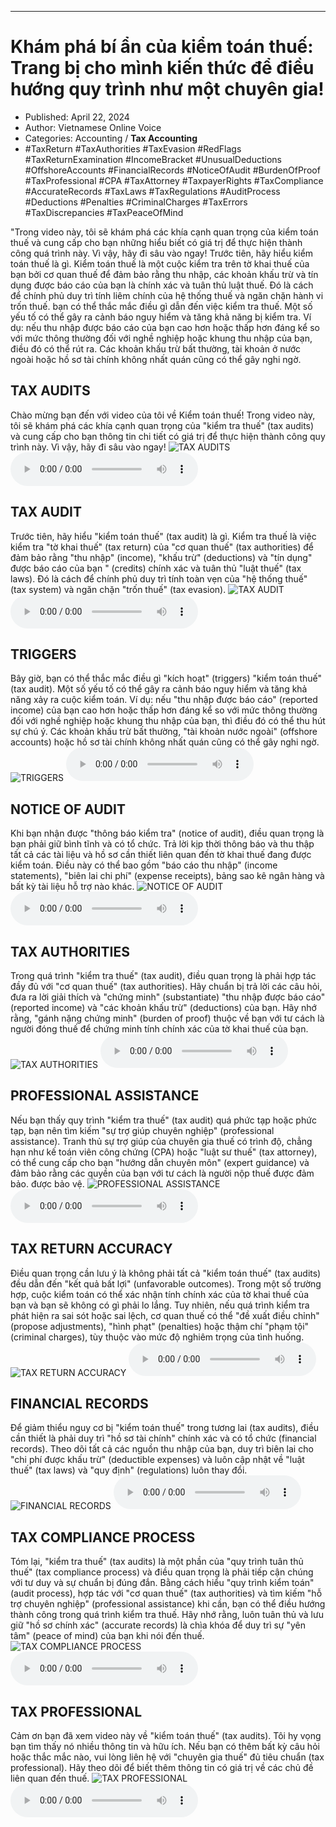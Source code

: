 
---

# Khám phá bí ẩn của kiểm toán thuế: Trang bị cho mình kiến ​​thức để điều hướng quy trình như một chuyên gia!

- Published: April 22, 2024
- Author: Vietnamese Online Voice
- Categories: Accounting / **Tax Accounting**
- #TaxReturn #TaxAuthorities #TaxEvasion #RedFlags #TaxReturnExamination #IncomeBracket #UnusualDeductions #OffshoreAccounts #FinancialRecords #NoticeOfAudit #BurdenOfProof #TaxProfessional #CPA #TaxAttorney #TaxpayerRights #TaxCompliance #AccurateRecords #TaxLaws #TaxRegulations #AuditProcess #Deductions #Penalties #CriminalCharges #TaxErrors #TaxDiscrepancies #TaxPeaceOfMind

"Trong video này, tôi sẽ khám phá các khía cạnh quan trọng của kiểm toán thuế và cung cấp cho bạn những hiểu biết có giá trị để thực hiện thành công quá trình này. Vì vậy, hãy đi sâu vào ngay! Trước tiên, hãy hiểu kiểm toán thuế là gì. Kiểm toán thuế là một cuộc kiểm tra trên tờ khai thuế của bạn bởi cơ quan thuế để đảm bảo rằng thu nhập, các khoản khấu trừ và tín dụng được báo cáo của bạn là chính xác và tuân thủ luật thuế. Đó là cách để chính phủ duy trì tính liêm chính của hệ thống thuế và ngăn chặn hành vi trốn thuế. bạn có thể thắc mắc điều gì dẫn đến việc kiểm tra thuế. Một số yếu tố có thể gây ra cảnh báo nguy hiểm và tăng khả năng bị kiểm tra. Ví dụ: nếu thu nhập được báo cáo của bạn cao hơn hoặc thấp hơn đáng kể so với mức thông thường đối với nghề nghiệp hoặc khung thu nhập của bạn, điều đó có thể rút ra. Các khoản khấu trừ bất thường, tài khoản ở nước ngoài hoặc hồ sơ tài chính không nhất quán cũng có thể gây nghi ngờ.


## TAX AUDITS

Chào mừng bạn đến với video của tôi về Kiểm toán thuế! Trong video này, tôi sẽ khám phá các khía cạnh quan trọng của "kiểm tra thuế" (tax audits) và cung cấp cho bạn thông tin chi tiết có giá trị để thực hiện thành công quy trình này. Vì vậy, hãy đi sâu vào ngay!
![TAX AUDITS](https://http-archiver-apis-production-80.schnworks.com/storage/images/transitions/2024-04-22/transition-34559603805-Montserrat-SemiBold-4A148C.jpg)
<audio controls>
    <source src="https://http-archiver-apis-production-80.schnworks.com/storage/audio/file-29775652229.mp3" type="audio/mpeg">
</audio>



## TAX AUDIT

Trước tiên, hãy hiểu "kiểm toán thuế" (tax audit) là gì. Kiểm tra thuế là việc kiểm tra "tờ khai thuế" (tax return) của "cơ quan thuế" (tax authorities) để đảm bảo rằng "thu nhập" (income), "khấu trừ" (deductions) và "tín dụng" được báo cáo của bạn " (credits) chính xác và tuân thủ "luật thuế" (tax laws). Đó là cách để chính phủ duy trì tính toàn vẹn của "hệ thống thuế" (tax system) và ngăn chặn "trốn thuế" (tax evasion).
![TAX AUDIT](https://http-archiver-apis-production-80.schnworks.com/storage/images/transitions/2024-04-22/transition--9414474321-Montserrat-ExtraBold-303F9F.jpg)
<audio controls>
    <source src="https://http-archiver-apis-production-80.schnworks.com/storage/audio/file-11221620016.mp3" type="audio/mpeg">
</audio>



## TRIGGERS

Bây giờ, bạn có thể thắc mắc điều gì "kích hoạt" (triggers) "kiểm toán thuế" (tax audit). Một số yếu tố có thể gây ra cảnh báo nguy hiểm và tăng khả năng xảy ra cuộc kiểm toán. Ví dụ: nếu "thu nhập được báo cáo" (reported income) của bạn cao hơn hoặc thấp hơn đáng kể so với mức thông thường đối với nghề nghiệp hoặc khung thu nhập của bạn, thì điều đó có thể thu hút sự chú ý. Các khoản khấu trừ bất thường, "tài khoản nước ngoài" (offshore accounts) hoặc hồ sơ tài chính không nhất quán cũng có thể gây nghi ngờ.
![TRIGGERS](https://http-archiver-apis-production-80.schnworks.com/storage/images/transitions/2024-04-22/transition-34135718352-Montserrat-Medium-9C27B0.jpg)
<audio controls>
    <source src="https://http-archiver-apis-production-80.schnworks.com/storage/audio/file-12518441152.mp3" type="audio/mpeg">
</audio>



## NOTICE OF AUDIT

Khi bạn nhận được "thông báo kiểm tra" (notice of audit), điều quan trọng là bạn phải giữ bình tĩnh và có tổ chức. Trả lời kịp thời thông báo và thu thập tất cả các tài liệu và hồ sơ cần thiết liên quan đến tờ khai thuế đang được kiểm toán. Điều này có thể bao gồm "báo cáo thu nhập" (income statements), "biên lai chi phí" (expense receipts), bảng sao kê ngân hàng và bất kỳ tài liệu hỗ trợ nào khác.
![NOTICE OF AUDIT](https://http-archiver-apis-production-80.schnworks.com/storage/images/transitions/2024-04-22/transition-35607253409-Montserrat-SemiBold-673AB7.jpg)
<audio controls>
    <source src="https://http-archiver-apis-production-80.schnworks.com/storage/audio/file-2300236187.mp3" type="audio/mpeg">
</audio>



## TAX AUTHORITIES

Trong quá trình "kiểm tra thuế" (tax audit), điều quan trọng là phải hợp tác đầy đủ với "cơ quan thuế" (tax authorities). Hãy chuẩn bị trả lời các câu hỏi, đưa ra lời giải thích và "chứng minh" (substantiate) "thu nhập được báo cáo" (reported income) và "các khoản khấu trừ" (deductions) của bạn. Hãy nhớ rằng, "gánh nặng chứng minh" (burden of proof) thuộc về bạn với tư cách là người đóng thuế để chứng minh tính chính xác của tờ khai thuế của bạn.
![TAX AUTHORITIES](https://http-archiver-apis-production-80.schnworks.com/storage/images/transitions/2024-04-22/transition--17321250760-Montserrat-Black-004895.jpg)
<audio controls>
    <source src="https://http-archiver-apis-production-80.schnworks.com/storage/audio/file-12962455152.mp3" type="audio/mpeg">
</audio>



## PROFESSIONAL ASSISTANCE

Nếu bạn thấy quy trình "kiểm tra thuế" (tax audit) quá phức tạp hoặc phức tạp, bạn nên tìm kiếm "sự trợ giúp chuyên nghiệp" (professional assistance). Tranh thủ sự trợ giúp của chuyên gia thuế có trình độ, chẳng hạn như kế toán viên công chứng (CPA) hoặc "luật sư thuế" (tax attorney), có thể cung cấp cho bạn "hướng dẫn chuyên môn" (expert guidance) và đảm bảo rằng các quyền của bạn với tư cách là người nộp thuế được đảm bảo. được bảo vệ.
![PROFESSIONAL ASSISTANCE](https://http-archiver-apis-production-80.schnworks.com/storage/images/transitions/2024-04-22/transition--9613777472-Montserrat-Black-673AB7.jpg)
<audio controls>
    <source src="https://http-archiver-apis-production-80.schnworks.com/storage/audio/file-37561772550.mp3" type="audio/mpeg">
</audio>



## TAX RETURN ACCURACY

Điều quan trọng cần lưu ý là không phải tất cả "kiểm toán thuế" (tax audits) đều dẫn đến "kết quả bất lợi" (unfavorable outcomes). Trong một số trường hợp, cuộc kiểm toán có thể xác nhận tính chính xác của tờ khai thuế của bạn và bạn sẽ không có gì phải lo lắng. Tuy nhiên, nếu quá trình kiểm tra phát hiện ra sai sót hoặc sai lệch, cơ quan thuế có thể "đề xuất điều chỉnh" (propose adjustments), "hình phạt" (penalties) hoặc thậm chí "phạm tội" (criminal charges), tùy thuộc vào mức độ nghiêm trọng của tình huống.
![TAX RETURN ACCURACY](https://http-archiver-apis-production-80.schnworks.com/storage/images/transitions/2024-04-22/transition-30321351101-Montserrat-Regular-1A237E.jpg)
<audio controls>
    <source src="https://http-archiver-apis-production-80.schnworks.com/storage/audio/file-265803576.mp3" type="audio/mpeg">
</audio>



## FINANCIAL RECORDS

Để giảm thiểu nguy cơ bị "kiểm toán thuế" trong tương lai (tax audits), điều cần thiết là phải duy trì "hồ sơ tài chính" chính xác và có tổ chức (financial records). Theo dõi tất cả các nguồn thu nhập của bạn, duy trì biên lai cho "chi phí được khấu trừ" (deductible expenses) và luôn cập nhật về "luật thuế" (tax laws) và "quy định" (regulations) luôn thay đổi.
![FINANCIAL RECORDS](https://http-archiver-apis-production-80.schnworks.com/storage/images/transitions/2024-04-22/transition--10472977086-Montserrat-Bold-4A148C.jpg)
<audio controls>
    <source src="https://http-archiver-apis-production-80.schnworks.com/storage/audio/file-15444413805.mp3" type="audio/mpeg">
</audio>



## TAX COMPLIANCE PROCESS

Tóm lại, "kiểm tra thuế" (tax audits) là một phần của "quy trình tuân thủ thuế" (tax compliance process) và điều quan trọng là phải tiếp cận chúng với tư duy và sự chuẩn bị đúng đắn. Bằng cách hiểu "quy trình kiểm toán" (audit process), hợp tác với "cơ quan thuế" (tax authorities) và tìm kiếm "hỗ trợ chuyên nghiệp" (professional assistance) khi cần, bạn có thể điều hướng thành công trong quá trình kiểm tra thuế. Hãy nhớ rằng, luôn tuân thủ và lưu giữ "hồ sơ chính xác" (accurate records) là chìa khóa để duy trì sự "yên tâm" (peace of mind) của bạn khi nói đến thuế.
![TAX COMPLIANCE PROCESS](https://http-archiver-apis-production-80.schnworks.com/storage/images/transitions/2024-04-22/transition--35086775554-Montserrat-Bold-880E4F.jpg)
<audio controls>
    <source src="https://http-archiver-apis-production-80.schnworks.com/storage/audio/file-19299888300.mp3" type="audio/mpeg">
</audio>



## TAX PROFESSIONAL

Cảm ơn bạn đã xem video này về "kiểm toán thuế" (tax audits). Tôi hy vọng bạn tìm thấy nó nhiều thông tin và hữu ích. Nếu bạn có thêm bất kỳ câu hỏi hoặc thắc mắc nào, vui lòng liên hệ với "chuyên gia thuế" đủ tiêu chuẩn (tax professional). Hãy theo dõi để biết thêm thông tin có giá trị về các chủ đề liên quan đến thuế.
![TAX PROFESSIONAL](https://http-archiver-apis-production-80.schnworks.com/storage/images/transitions/2024-04-22/transition--2850808103-Montserrat-Thin-004895.jpg)
<audio controls>
    <source src="https://http-archiver-apis-production-80.schnworks.com/storage/audio/file-17746643966.mp3" type="audio/mpeg">
</audio>

